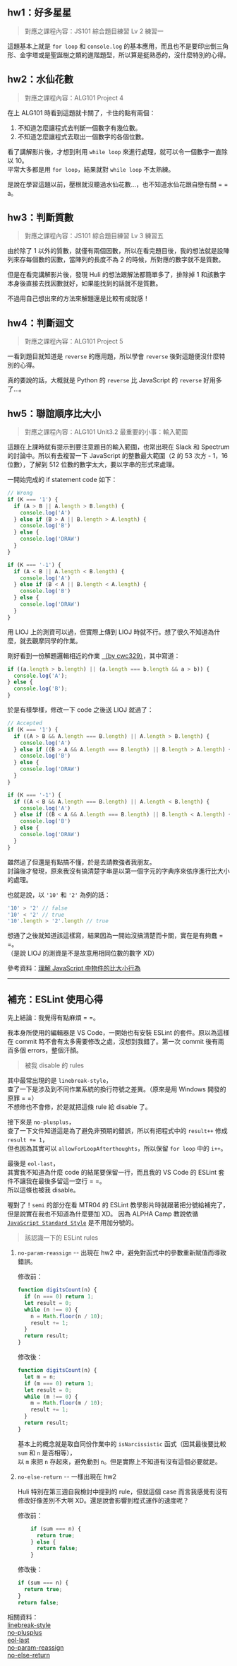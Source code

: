 ## hw1：好多星星
>對應之課程內容：JS101 綜合題目練習 Lv 2 練習一

這題基本上就是 `for loop` 和 `console.log` 的基本應用，而且也不是要印出倒三角形、金字塔或是聖誕樹之類的進階題型，所以算是挺熟悉的，沒什麼特別的心得。

## hw2：水仙花數
>對應之課程內容：ALG101 Project 4

在上 ALG101 時看到這題就卡關了，卡住的點有兩個：
1. 不知道怎麼讓程式去判斷一個數字有幾位數。
2. 不知道怎麼讓程式去取出一個數字的各個位數。

看了講解影片後，才想到利用 `while loop` 來進行處理，就可以令一個數字一直除以 10。  
平常大多都是用 `for loop`，結果就對 `while loop` 不太熟練。

是說在學習這題以前，壓根就沒聽過水仙花數...，也不知道水仙花跟自戀有關 = = a。

## hw3：判斷質數
>對應之課程內容：JS101 綜合題目練習 Lv 3 練習五

由於除了 1 以外的質數，就僅有兩個因數，所以在看完題目後，我的想法就是設陣列來存每個數的因數，當陣列的長度不為 2 的時候，所對應的數字就不是質數。

但是在看完講解影片後，發現 Huli 的想法跟解法都簡單多了，排除掉 1 和該數字本身後直接去找因數就好，如果能找到的話就不是質數。

不過用自己想出來的方法來解題還是比較有成就感！

## hw4：判斷迴文
>對應之課程內容：ALG101 Project 5

一看到題目就知道是 `reverse` 的應用題，所以學會 `reverse` 後對這題便沒什麼特別的心得。

真的要說的話，大概就是 Python 的 `reverse` 比 JavaScript 的 `reverse` 好用多了...。

## hw5：聯誼順序比大小
>對應之課程內容：ALG101 Unit3.2 最重要的小事：輸入範圍

這題在上課時就有提示到要注意題目的輸入範圍，也常出現在 Slack 和 Spectrum 的討論中。所以有去複習一下 JavaScript 的整數最大範圍（2 的 53 次方 - 1，16位數），了解到 512 位數的數字太大，要以字串的形式來處理。

一開始完成的 if statement code 如下：
```js
// Wrong
if (K === '1') {
  if (A > B || A.length > B.length) {
    console.log('A')
  } else if (B > A || B.length > A.length) {
    console.log('B')
  } else {
    console.log('DRAW')
  }
}

if (K === '-1') {
  if (A < B || A.length < B.length) {
    console.log('A')
  } else if (B < A || B.length < A.length) {
    console.log('B')
  } else {
    console.log('DRAW')
  }
}
```
用 LIOJ 上的測資可以過，但實際上傳到 LIOJ 時就不行。想了很久不知道為什麼，就去觀摩同學的作業。

剛好看到一份解題邏輯相近的作業 [（by cwc329）](https://github.com/Lidemy/mentor-program-4th-cwc329/blob/master/homeworks/week3/hw5.js)，其中寫道：

```js
if ((a.length > b.length) || (a.length === b.length && a > b)) {
  console.log('A');
} else {
  console.log('B');
}
```
於是有樣學樣，修改一下 code 之後送 LIOJ 就過了：

```js
// Accepted
if (K === '1') {
  if ((A > B && A.length === B.length) || A.length > B.length) {
    console.log('A')
  } else if ((B > A && A.length === B.length) || B.length > A.length) {
    console.log('B')
  } else {
    console.log('DRAW')
  }
}

if (K === '-1') {
  if ((A < B && A.length === B.length) || A.length < B.length) {
    console.log('A')
  } else if ((B < A && A.length === B.length) || B.length < A.length) {
    console.log('B')
  } else {
    console.log('DRAW')
  }
}

```
雖然過了但還是有點搞不懂，於是去請教強者我朋友。  
討論後才發現，原來我沒有搞清楚字串是以第一個字元的字典序來依序進行比大小的處理。

也就是說，以 `'10'` 和 `'2'` 為例的話：
```js
'10' > '2' // false
'10' < '2' // true
'10'.length > '2'.length // true
```
想通了之後就知道該這樣寫，結果因為一開始沒搞清楚而卡關，實在是有夠蠢 = =。  
（是說 LIOJ 的測資是不是故意用相同位數的數字 XD）

參考資料：[理解 JavaScript 中物件的比大小行為](https://blog.techbridge.cc/2019/06/16/javascript-obj-compare/?fbclid=IwAR2AjZgVO4BZJ6b0rjrehI2sPiQ_dXesuGXZ58VzzZermfhlRtUwCsRPmGY)

---

## 補充：ESLint 使用心得

先上結論：我覺得有點麻煩 =  =。

我本身所使用的編輯器是 VS Code，一開始也有安裝 ESLint 的套件。原以為這樣在 commit 時不會有太多需要修改之處，沒想到我錯了。第一次 commit 後有兩百多個 errors，整個汗顏。

>被我 disable 的 rules

其中最常出現的是 `linebreak-style`，  
查了一下是涉及到不同作業系統的換行符號之差異。（原來是用 Windows 開發的原罪 =  =）  
不想修也不會修，於是就把這條 rule 給 disable 了。

接下來是 `no-plusplus`，  
查了一下文件知道這是為了避免非預期的錯誤，所以有把程式中的 `result++` 修成 `result += 1`，  
但也因為其實可以 `allowForLoopAfterthoughts`，所以保留 `for loop` 中的 `i++`。

最後是 `eol-last`，  
其實我不知道為什麼 code 的結尾要保留一行，而且我的 VS Code 的 ESLint 套件不讓我在最後多留這一空行 =   =。  
所以這條也被我 disable。

喔對了！`semi` 的部分在看 MTR04 的 ESLint 教學影片時就跟著把分號給補完了，但是說實在我也不知道為什麼要加 XD。
因為 ALPHA Camp 教說依循 [`JavaScript Standard Style`](https://standardjs.com/) 是不用加分號的。

>該認識一下的 ESLint rules

1. `no-param-reassign` -- 出現在 hw2 中，避免對函式中的參數重新賦值而導致錯誤。

    修改前：
    ```js
    function digitsCount(n) {
      if (n === 0) return 1;
      let result = 0;
      while (n !== 0) {
        n = Math.floor(n / 10);
        result += 1;
      }
      return result;
    }
    ```

    修改後：
    ```js
    function digitsCount(n) {
      let m = n;
      if (m === 0) return 1;
      let result = 0;
      while (m !== 0) {
        m = Math.floor(m / 10);
        result += 1;
      }
      return result;
    }
    ```

    基本上的概念就是取自同份作業中的 `isNarcissistic` 函式（因其最後要比較 `sum` 和 `n` 是否相等），  
    以 `m` 來把 `n` 存起來，避免動到 `n`。但是實際上不知道有沒有這個必要就是。

2. `no-else-return` -- 一樣出現在 hw2

    Huli 特別在第三週自我檢討中提到的 rule，但就這個 case 而言我感覺有沒有修改好像差別不大啊 XD。還是說會影響到程式運作的速度呢？

    修改前：
    ```js
        if (sum === n) {
          return true;
        } else {
          return false;
        }
    ```

    修改後：
    ```js
    if (sum === n) {
      return true;
    }
    return false;
    ```




相關資料：  
[linebreak-style](https://eslint.org/docs/rules/linebreak-style)  
[no-plusplus](https://eslint.org/docs/rules/no-plusplus)  
[eol-last](https://eslint.org/docs/rules/eol-last)  
[no-param-reassign](https://eslint.org/docs/rules/no-param-reassign)  
[no-else-return](https://eslint.org/docs/rules/no-else-return)